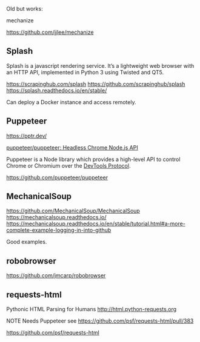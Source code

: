 Old but works:

mechanize

https://github.com/jjlee/mechanize



## Splash

Splash is a javascript rendering service. It’s a lightweight web browser with an HTTP API, implemented in Python 3 using Twisted and QT5.

https://scrapinghub.com/splash
https://github.com/scrapinghub/splash
https://splash.readthedocs.io/en/stable/

Can deploy a Docker instance and access remotely.


## Puppeteer

https://pptr.dev/

[puppeteer/puppeteer: Headless Chrome Node.js API](https://github.com/puppeteer/puppeteer)

Puppeteer is a Node library which provides a high-level API to control Chrome or Chromium over the [DevTools Protocol](https://chromedevtools.github.io/devtools-protocol/).

https://github.com/puppeteer/puppeteer


## MechanicalSoup

https://github.com/MechanicalSoup/MechanicalSoup
https://mechanicalsoup.readthedocs.io/
https://mechanicalsoup.readthedocs.io/en/stable/tutorial.html#a-more-complete-example-logging-in-into-github

Good examples.

## robobrowser

https://github.com/jmcarp/robobrowser


## requests-html

Pythonic HTML Parsing for Humans http://html.python-requests.org

NOTE Needs Puppeteer see https://github.com/psf/requests-html/pull/383

https://github.com/psf/requests-html

